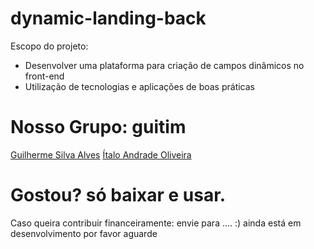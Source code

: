 # dynamic-landing-back

Escopo do projeto:
   * Desenvolver uma plataforma para criação de campos dinâmicos no front-end
   * Utilização de tecnologias e aplicações de boas práticas

# Nosso Grupo: guitim
  [Guilherme Silva Alves](https://github.com/guilhermebreed)
  [Ítalo Andrade Oliveira](https://github.com/italoandrade04)

# Gostou? só baixar e usar.
 Caso queira contribuir financeiramente: envie para .... :) ainda está em desenvolvimento por favor aguarde 

